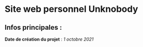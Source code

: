 # Site web personnel Unknobody

## Infos principales :

**Date de création du projet** : _1 octobre 2021_
